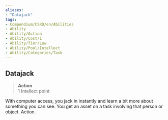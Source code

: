 ```yaml
---
aliases:
- "Datajack"
tags:
- Compendium/CSRD/en/Abilities
- Ability
- Ability/Action
- Ability/Cost/1
- Ability/Tier/Low
- Ability/Pool/Intellect
- Ability/Categories/Task
---
```


  
## Datajack  
>**Action**  
>1 Intellect point
  
With computer access, you jack in instantly and learn a bit more about something you can see. You get an asset on a task involving that person or object. Action.